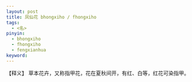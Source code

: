 ```yaml
---     
layout: post    
title: 凤仙花 bhongxiho / fhongxiho    
tags:      
  - <名>     
pinyin:       
  - bhongxiho    
  - fhongxiho      
  - fengxianhua      
keyword:     
---    
```


【释义】 草本花卉，又称指甲花，花在夏秋间开，有红、白等，红花可染指甲。    


